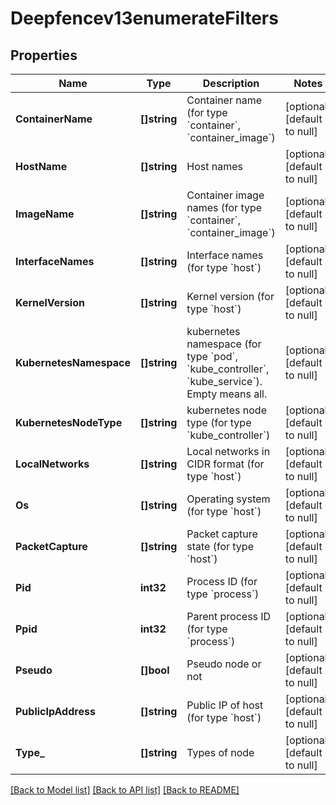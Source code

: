 # Deepfencev13enumerateFilters

## Properties
Name | Type | Description | Notes
------------ | ------------- | ------------- | -------------
**ContainerName** | **[]string** | Container name (for type &#x60;container&#x60;, &#x60;container_image&#x60;) | [optional] [default to null]
**HostName** | **[]string** | Host names | [optional] [default to null]
**ImageName** | **[]string** | Container image names (for type &#x60;container&#x60;, &#x60;container_image&#x60;) | [optional] [default to null]
**InterfaceNames** | **[]string** | Interface names (for type &#x60;host&#x60;) | [optional] [default to null]
**KernelVersion** | **[]string** | Kernel version (for type &#x60;host&#x60;) | [optional] [default to null]
**KubernetesNamespace** | **[]string** | kubernetes namespace (for type &#x60;pod&#x60;, &#x60;kube_controller&#x60;, &#x60;kube_service&#x60;). Empty means all. | [optional] [default to null]
**KubernetesNodeType** | **[]string** | kubernetes node type (for type &#x60;kube_controller&#x60;) | [optional] [default to null]
**LocalNetworks** | **[]string** | Local networks in CIDR format (for type &#x60;host&#x60;) | [optional] [default to null]
**Os** | **[]string** | Operating system (for type &#x60;host&#x60;) | [optional] [default to null]
**PacketCapture** | **[]string** | Packet capture state (for type &#x60;host&#x60;) | [optional] [default to null]
**Pid** | **int32** | Process ID (for type &#x60;process&#x60;) | [optional] [default to null]
**Ppid** | **int32** | Parent process ID (for type &#x60;process&#x60;) | [optional] [default to null]
**Pseudo** | **[]bool** | Pseudo node or not | [optional] [default to null]
**PublicIpAddress** | **[]string** | Public IP of host (for type &#x60;host&#x60;) | [optional] [default to null]
**Type_** | **[]string** | Types of node | [optional] [default to null]

[[Back to Model list]](../README.md#documentation-for-models) [[Back to API list]](../README.md#documentation-for-api-endpoints) [[Back to README]](../README.md)


